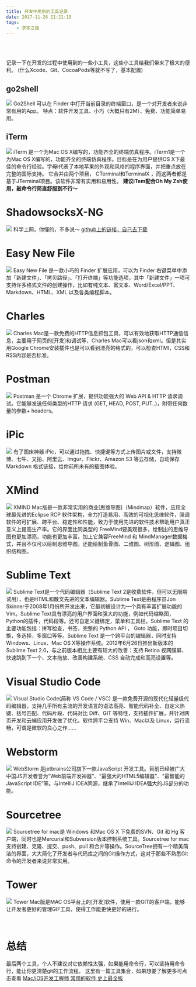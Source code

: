 ```yaml
---
title: 开发中用到的工具记录
date: 2017-11-26 11:21:19
tags: 
    - 求学之路
---
```


<br/>
<br/>

 记录一下在开发的过程中使用到的一些小工具，这些小工具给我们带来了极大的便利。
 (什么Xcode、Git、CocoaPods等就不写了，基本配置)
 
 
## go2shell
![](https://ws4.sinaimg.cn/large/006tNbRwgy1fxi28t8i2dj307q060t9s.jpg)
Go2Shell 可以在 Finder 中打开当前目录的终端窗口，是一个对开发者来说非常有用的App。
特点：软件开发工具、小巧（大概只有2M）、免费、功能简单易用。
<br>

## iTerm
![](https://ws3.sinaimg.cn/large/006tNbRwgy1fxi20bb38fj305w052mx5.jpg)
iTerm 是一个为Mac OS X编写的，功能齐全的终端仿真程序。iTerm1是一个为Mac OS X编写的，功能齐全的终端仿真程序。目标是在为用户提供OS X下最佳的命令行经验。字母i代表了本地苹果的外观和风格的程序界面，并把重点放在完整的国际支持。 它合并由两个项目， CTerminal和TerminalX ，而这两者都是基于JTerminal项目。该软件非常有实用和易用性。
**建议iTem配合Oh My Zsh使用，敲命令行简直舒服到不行～**
<br>


# ShadowsocksX-NG
![](https://ws4.sinaimg.cn/large/006tNbRwgy1fxi26q9kdfj305k05kjrt.jpg)
科学上网，你懂的，不多说～
[github上的链接，自己去下载](https://github.com/shadowsocks/ShadowsocksX-NG)
<br>


# Easy New File
![](https://ws1.sinaimg.cn/large/006tNbRwgy1fxi24jmshvj307b05pjrh.jpg)
Easy New File 是一款小巧的 Finder 扩展应用，可以为 Finder 右键菜单中添加「新建文件」、「拷贝路径」、「打开终端」等功能选项，其中「新建文件」一项可支持许多格式文件的创建操作，比如有纯文本、富文本、Word/Excel/PPT、Markdown、HTML、XML 以及各类编程脚本。
<br>


# Charles
![](https://ws4.sinaimg.cn/large/006tNbRwgy1fxi1y64vzrj30mk08qjwv.jpg)
Charles Mac是一款免费的HTTP信息抓包工具，可以有效地获取HTTP通信信息，主要用于网页的[开发]和调试等，Charles Mac可以看json和xml。但是其实用Google Chrome安装插件也是可以看到漂亮的格式的，可以检查HTMl，CSS和RSS内容是否标准。
<br>


# Postman
![](https://ws2.sinaimg.cn/large/006tNbRwgy1fxi215s278j309408sabi.jpg)
Postman 是一个 Chrome 扩展，提供功能强大的 Web API & HTTP 请求调试。它能够发送任何类型的HTTP 请求 (GET, HEAD, POST, PUT..)，附带任何数量的参数+ headers。
<br>

# iPic
![](https://ws4.sinaimg.cn/large/006tNbRwgy1fxi243wo8aj306405jmxq.jpg)
有了图床神器 iPic，可以通过拖拽、快捷键等方式上传图片或文件，支持微博、七牛、又拍、阿里云、Imgur、Flickr、Amazon S3 等云存储，自动保存 Markdown 格式链接，给你前所未有的插图体验。
<br>


# XMind
![](https://ws3.sinaimg.cn/large/006tNbRwgy1fxi1x2k1etj306705ejrx.jpg)
XMIND Mac版是一款非常实用的商业[思维导图]（Mindmap）软件，应用全球最先进的Eclipse RCP 软件架构，全力打造易用、高效的可视化思维软件，强调软件的可扩展、跨平台、稳定性和性能，致力于使用先进的软件技术帮助用户真正意义上提高生产率。它的界面比同类型的 FreeMind要美观很多，绘制出的思维导图也更加漂亮，功能也更加丰富。加上它兼容FreeMind 和 MindManager数据格式，并且不仅可以绘制思维导图，还能绘制鱼骨图、二维图、树形图、逻辑图、组织结构图。
<br>


# Sublime Text
![](https://ws2.sinaimg.cn/large/006tNbRwgy1fxi1zdcqmej306005aaaa.jpg)
Sublime Text是一个代码编辑器（Sublime Text 2是收费软件，但可以无限期试用），也是HTML和散文先进的文本编辑器。Sublime Text是由程序员Jon Skinner于2008年1月份所开发出来，它最初被设计为一个具有丰富扩展功能的Vim。Sublime Text具有漂亮的用户界面和强大的功能，例如代码缩略图，Python的插件，代码段等。还可自定义键绑定，菜单和工具栏。Sublime Text 的主要功能包括：拼写检查，书签，完整的 Python API ， Goto 功能，即时项目切换，多选择，多窗口等等。Sublime Text 是一个跨平台的编辑器，同时支持Windows、Linux、Mac OS X等操作系统。2012年6月26日推出新版本的Sublime Text 2.0，与之前版本相比主要有较大的改善：支持 Retina 视网膜屏、快速跳到下一个、文本拖放、改善构建系统、CSS 自动完成和高亮设置等。
<br>


# Visual Studio Code
![](https://ws1.sinaimg.cn/large/006tNbRwgy1fxi1zwae99j305g0593z1.jpg)
Visual Studio Code(简称 VS Code / VSC) 是一款免费开源的现代化轻量级代码编辑器，支持几乎所有主流的开发语言的语法高亮、智能代码补全、自定义热键、括号匹配、代码片段、代码对比 Diff、GIT 等特性，支持插件扩展，并针对网页开发和云端应用开发做了优化。软件跨平台支持 Win、Mac以及 Linux，运行流畅，可谓是微软的良心之作……
<br>


# Webstorm
![](https://ws2.sinaimg.cn/large/006tNbRwgy1fxi2333tllj304c03vq35.jpg)
WebStorm 是jetbrains公司旗下一款JavaScript 开发工具。目前已经被广大中国JS开发者誉为“Web前端开发神器”、“最强大的HTML5编辑器”、“最智能的JavaScript IDE”等。与IntelliJ IDEA同源，继承了IntelliJ IDEA强大的JS部分的功能。
<br>


# Sourcetree 
![](https://ws1.sinaimg.cn/large/006tNbRwgy1fxi21p12vwj306505o3yz.jpg)
Sourcetree for mac是 Windows 和Mac OS X 下免费的SVN、Git 和 Hg 客户端，同时也是Mercurial和Subversion版本控制系统工具。Sourcetree for mac支持创建、克隆、提交、push、pull 和合并等操作。SourceTree拥有一个精美简洁的界面，大大简化了开发者与代码库之间的Git操作方式，这对于那些不熟悉Git命令的开发者来说非常实用。
<br>


# Tower
![](https://ws1.sinaimg.cn/large/006tNbRwgy1fxi21zw9c2j306a05l74t.jpg)
Tower Mac版是MAC OS平台上的[开发]软件，使用一款GIT的客户端，能够让开发者更好的管理GIF工具，使得工作能更快更好的进行。
<br>

<br>

# 总结
最后两个工具，个人不建议对它依赖性太强，如果能用命令行，可以坚持用命令行，能让你更清楚git的工作流程。
这里有一篇工具集合，如果想要了解更多可点击查看
[Mac/iOS开发工程师 常用的软件 史上最全版](https://www.jianshu.com/p/ec770c8a5035)

